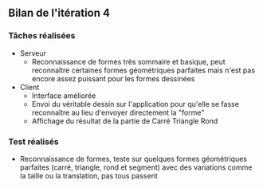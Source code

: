 ## Bilan de l'itération 4

### Tâches réalisées

* Serveur
  * Reconnaissance de formes très sommaire et basique, peut reconnaître certaines formes géométriques parfaites mais n'est pas encore assez puissant pour les formes dessinées
* Client
  * Interface améliorée
  * Envoi du véritable dessin sur l'application pour qu'elle se fasse reconnaître au lieu d'envoyer directement la "forme"
  * Affichage du résultat de la partie de Carré Triangle Rond
 
### Test réalisés

* Reconnaissance de formes, teste sur quelques formes géométriques parfaites (carré, triangle, rond et segment) avec des variations comme la taille ou la translation, pas tous passent
